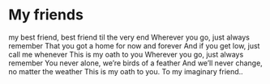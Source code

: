 # My friends
my best friend, best friend til the very end
Wherever you go, just always remember
That you got a home for now and forever
And if you get low, just call me whenever
This is my oath to you
Wherever you go, just always remember
You never alone, we’re birds of a feather
And we’ll never change, no matter the weather
This is my oath to you.
To my imaginary friend..
